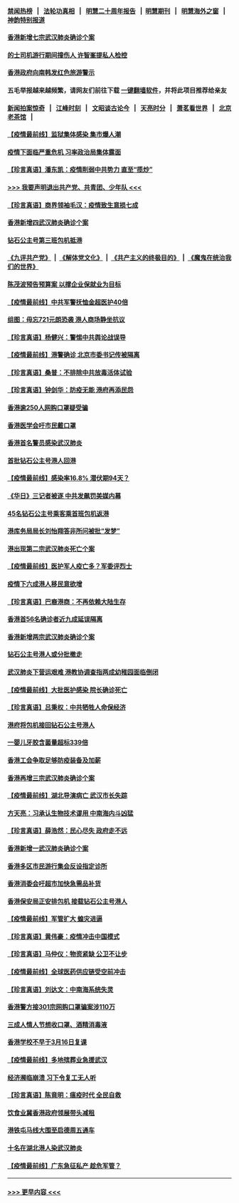 #### [禁闻热榜](热点新闻.md?=0)  &nbsp;&nbsp;|&nbsp;&nbsp; [法轮功真相](https://github.com/gfw-breaker/truth/blob/master/README.md?=0) &nbsp;&nbsp;|&nbsp;&nbsp; [明慧二十周年报告](https://github.com/gfw-breaker/mh-reports/blob/master/README.md?=0) &nbsp;&nbsp;|&nbsp;&nbsp;[明慧期刊](https://github.com/gfw-breaker/mh-qikan) &nbsp;&nbsp;|&nbsp;&nbsp; [明慧海外之窗](https://github.com/gfw-breaker/mh-news/blob/master/README.md?=0) &nbsp;&nbsp;|&nbsp;&nbsp; [神韵特别报道](https://github.com/gfw-breaker/mh-news/blob/master/shenyun.md?=0)
#### [香港新增七宗武汉肺炎确诊个案](../pages/nsc415/n11893498.md?t=02251131) 
#### [的士司机游行期间撞伤人 许智峯提私人检控](../pages/nsc415/n11893483.md?t=02251131) 
#### [香港政府向南韩发红色旅游警示](../pages/nsc415/n11893398.md?t=02251131) 
#### 五毛举报越来越频繁，请网友们前往下载 [一键翻墙软件](https://github.com/gfw-breaker/ssr-accounts)，并将此项目推荐给亲友
#### [新闻拍案惊奇](https://github.com/gfw-breaker/banned-news/blob/master/pages/link4.md) &nbsp;&nbsp;|&nbsp;&nbsp; [江峰时刻](https://github.com/gfw-breaker/banned-news/blob/master/pages/link4.md) &nbsp;&nbsp;|&nbsp;&nbsp; [文昭谈古论今](https://github.com/gfw-breaker/banned-news/blob/master/pages/link4.md) &nbsp;&nbsp;|&nbsp;&nbsp; [天亮时分](https://github.com/gfw-breaker/banned-news/blob/master/pages/link4.md) &nbsp;&nbsp;|&nbsp;&nbsp; [萧茗看世界](https://github.com/gfw-breaker/banned-news/blob/master/pages/link4.md) &nbsp;&nbsp;|&nbsp;&nbsp; [北京老茶馆](https://github.com/gfw-breaker/banned-news/blob/master/pages/link4.md) &nbsp;&nbsp;|&nbsp;&nbsp; 
#### [【疫情最前线】监狱集体感染 集市爆人潮](../pages/nsc415/n11893181.md?t=02251131) 
#### [疫情下面临严重危机  习率政治局集体露面](../pages/nsc415/n11893305.md?t=02251131) 
#### [【珍言真语】潘东凯：疫情削弱中共势力 直至“揽炒”](../pages/nsc415/n11892866.md?t=02251131) 
#### [>>> 我要声明退出共产党、共青团、少年队 <<<](https://github.com/begood0513/goodnews/blob/master/quit/letter.md) 
#### [【珍言真语】商界领袖毛汉：疫情致生意损七成](../pages/nsc415/n11890348.md?t=02251131) 
#### [香港新增四武汉肺炎确诊个案](../pages/nsc415/n11890610.md?t=02251131) 
#### [钻石公主号第三班包机抵港](../pages/nsc415/n11890645.md?t=02251131) 
#### [《九评共产党》](https://github.com/begood0513/9ping.md/blob/master/README.md) &nbsp;|&nbsp; [《解体党文化》](../../../../jtdwh.md/blob/master/README.md)  &nbsp;|&nbsp; [《共产主义的终极目的》](../../../../gczydzjmd.md/blob/master/README.md) &nbsp;|&nbsp; [《魔鬼在统治我们的世界》](../../../../mgztzwmdsj.md/blob/master/README.md) 
#### [陈茂波预告预算案 以撑企业保就业为目标](../pages/nsc415/n11890574.md?t=02251131) 
#### [【疫情最前线】中共军警抚恤金超医护40倍](../pages/nsc415/n11890458.md?t=02251131) 
#### [组图：毋忘721元朗恐袭 港人商场静坐抗议](../pages/nsc415/n11876882.md?t=02251131) 
#### [【珍言真语】杨健兴：警惕中共舆论战误导](../pages/nsc415/n11888131.md?t=02251131) 
#### [【疫情最前线】港警确诊 北京市委书记传被隔离](../pages/nsc415/n11886872.md?t=02251131) 
#### [【珍言真语】桑普：不排除中共放毒活体试验](../pages/nsc415/n11886832.md?t=02251131) 
#### [【珍言真语】钟剑华：防疫无能 港府再添民怨](../pages/nsc415/n11884504.md?t=02251131) 
#### [香港逾250人网购口罩疑受骗](../pages/nsc415/n11884388.md?t=02251131) 
#### [香港医学会吁市民戴口罩](../pages/nsc415/n11884367.md?t=02251131) 
#### [香港首名警员感染武汉肺炎](../pages/nsc415/n11884357.md?t=02251131) 
#### [首批钻石公主号港人回港](../pages/nsc415/n11884333.md?t=02251131) 
#### [【疫情最前线】感染率16.8% 潜伏期94天？](../pages/nsc415/n11884256.md?t=02251131) 
#### [《华日》三记者被逐 中共发飙罚美媒内幕](../pages/nsc415/n11884184.md?t=02251131) 
#### [45名钻石公主号乘客乘首班包机返港](../pages/nsc415/n11881770.md?t=02251131) 
#### [港库务局局长刘怡翔答非所问被批“发梦”](../pages/nsc415/n11881752.md?t=02251131) 
#### [港出现第二宗武汉肺炎死亡个案](../pages/nsc415/n11881736.md?t=02251131) 
#### [【疫情最前线】医护军人疫亡多？军委评烈士](../pages/nsc415/n11881655.md?t=02251131) 
#### [疫情下六成港人移民意欲增](../pages/nsc415/n11881699.md?t=02251131) 
#### [【珍言真语】巴裔港商：不再依赖大陆生存](../pages/nsc415/n11881126.md?t=02251131) 
#### [香港首56名确诊者近九成延误隔离](../pages/nsc415/n11879079.md?t=02251131) 
#### [香港新增两宗武汉肺炎确诊个案](../pages/nsc415/n11879064.md?t=02251131) 
#### [钻石公主号港人或分批撤走](../pages/nsc415/n11879029.md?t=02251131) 
#### [武汉肺炎下营运艰难 港教协调查指两成幼稚园面临倒闭](../pages/nsc415/n11878989.md?t=02251131) 
#### [【疫情最前线】大批医护感染 院长确诊死亡](../pages/nsc415/n11878595.md?t=02251131) 
#### [【珍言真语】吕秉权：中共牺牲人命保经济](../pages/nsc415/n11878390.md?t=02251131) 
#### [港府将包机接回钻石公主号港人](../pages/nsc415/n11876352.md?t=02251131) 
#### [一婴儿牙胶含菌量超标339倍](../pages/nsc415/n11876336.md?t=02251131) 
#### [香港工会争取足够防疫装备及加薪](../pages/nsc415/n11876313.md?t=02251131) 
#### [香港再增三宗武汉肺炎确诊个案](../pages/nsc415/n11876297.md?t=02251131) 
#### [【疫情最前线】湖北导演病亡 武汉市长失踪](../pages/nsc415/n11876272.md?t=02251131) 
#### [方天亮：习承认生物技术谬用 中南海内斗凶猛](../pages/nsc415/n11873679.md?t=02251131) 
#### [【珍言真语】薛浩然：民心尽失 政府走不远](../pages/nsc415/n11875838.md?t=02251131) 
#### [香港新增一武汉肺炎确诊个案](../pages/nsc415/n11874044.md?t=02251131) 
#### [香港多区市民游行集会反设指定诊所](../pages/nsc415/n11874017.md?t=02251131) 
#### [香港消委会吁超市加快急需品补货](../pages/nsc415/n11874003.md?t=02251131) 
#### [香港保安局正安排包机 接载钻石公主号港人](../pages/nsc415/n11873932.md?t=02251131) 
#### [【疫情最前线】军管扩大 蝗灾进逼](../pages/nsc415/n11873780.md?t=02251131) 
#### [【珍言真语】黄伟豪：疫情冲击中国模式](../pages/nsc415/n11873482.md?t=02251131) 
#### [【珍言真语】马仲仪：物资紧缺 公卫不让步](../pages/nsc415/n11872315.md?t=02251131) 
#### [【疫情最前线】全球医药供应链受空前冲击](../pages/nsc415/n11869614.md?t=02251131) 
#### [【珍言真语】刘达文：中南海系统失灵](../pages/nsc415/n11869465.md?t=02251131) 
#### [香港警方接301宗网购口罩骗案涉110万](../pages/nsc415/n11867572.md?t=02251131) 
#### [三成人情人节想收口罩、酒精消毒液](../pages/nsc415/n11867523.md?t=02251131) 
#### [香港学校不早于3月16日复课](../pages/nsc415/n11867498.md?t=02251131) 
#### [【疫情最前线】多地殡葬业急援武汉](../pages/nsc415/n11866914.md?t=02251131) 
#### [经济濒临崩溃 习下令复工无人听](../pages/nsc415/n11867269.md?t=02251131) 
#### [【珍言真语】陈竟明：瘟疫时代 全民自救](../pages/nsc415/n11866765.md?t=02251131) 
#### [饮食业冀香港政府领展带头减租](../pages/nsc415/n11864876.md?t=02251131) 
#### [港铁屯马线大围至启德周五通车](../pages/nsc415/n11864842.md?t=02251131) 
#### [十名在湖北港人染武汉肺炎](../pages/nsc415/n11864807.md?t=02251131) 
#### [【疫情最前线】广东急征私产 趁危军管？](../pages/nsc415/n11864205.md?t=02251131) 

----
#### [ >>> 更早内容 <<< ](../indexes/nsc415-earlier.md)
